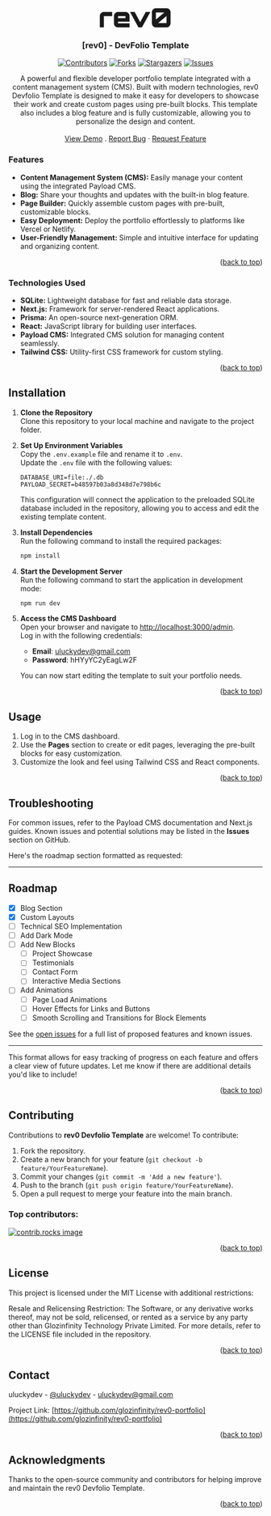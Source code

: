 <!-- Improved compatibility of back to top link: See: https://github.com/othneildrew/Best-README-Template/pull/73 -->
<a id="readme-top"></a>
<!--
*** Thanks for checking out the Best-README-Template. If you have a suggestion
*** that would make this better, please fork the repo and create a pull request
*** or simply open an issue with the tag "enhancement".
*** Don't forget to give the project a star!
*** Thanks again! Now go create something AMAZING! :D
-->



<!-- PROJECT SHIELDS -->
<!--
*** I'm using markdown "reference style" links for readability.
*** Reference links are enclosed in brackets [ ] instead of parentheses ( ).
*** See the bottom of this document for the declaration of the reference variables
*** for contributors-url, forks-url, etc. This is an optional, concise syntax you may use.
*** https://www.markdownguide.org/basic-syntax/#reference-style-links
-->



<!-- PROJECT LOGO -->
<br />
<br />
<div align="center">
  <a href="https://github.com/othneildrew/Best-README-Template">
   <div  >
   <svg height=40 width=200 viewBox="0 0 46 13" fill="none" xmlns="http://www.w3.org/2000/svg"><path d="M36.037 12.2798C35.5821 12.2798 35.1671 12.1548 34.7919 11.9046C34.4167 11.6431 34.1154 11.3134 33.888 10.9154C33.6606 10.5061 33.5469 10.0797 33.5469 9.63626V2.54124C33.5469 2.08644 33.6606 1.66574 33.888 1.27915C34.1154 0.892562 34.4167 0.585566 34.7919 0.358161C35.1671 0.119387 35.5821 0 36.037 0H43.1149C43.5697 0 43.9847 0.119387 44.36 0.358161C44.7352 0.585566 45.0365 0.892562 45.2639 1.27915C45.4913 1.66574 45.605 2.08644 45.605 2.54124V9.63626C45.605 10.0797 45.4913 10.5061 45.2639 10.9154C45.0365 11.3134 44.7352 11.6431 44.36 11.9046C43.9847 12.1548 43.5697 12.2798 43.1149 12.2798H36.037ZM37.5549 9.49982H42.9955V4.92899L37.5549 9.49982ZM36.1563 7.24851L41.597 2.67769H36.1563V7.24851Z" fill="currentColor"></path><path d="M24.8979 12.2802L19.4573 2.38806H22.459L26.0236 8.95436L29.5881 2.38806H32.5899L27.1322 12.2802H24.8979Z" fill="currentColor"></path><path d="M11.601 12.2802C11.1575 12.2802 10.7482 12.1665 10.373 11.939C9.99775 11.7116 9.69644 11.4103 9.46904 11.0351C9.24163 10.6599 9.12793 10.2506 9.12793 9.80713V4.86108C9.12793 4.41765 9.24163 4.00832 9.46904 3.6331C9.69644 3.25788 9.99775 2.95657 10.373 2.72917C10.7482 2.50176 11.1575 2.38806 11.601 2.38806H16.6834C17.1383 2.38806 17.5533 2.50176 17.9285 2.72917C18.3037 2.95657 18.5993 3.25788 18.8154 3.6331C19.0428 4.00832 19.1565 4.41765 19.1565 4.86108V8.64737H11.7374V9.67069H19.1565V12.2802H11.601ZM11.7374 6.36195H16.547V4.99753H11.7374V6.36195Z" fill="currentColor"></path><path d="M0 12.2802V4.86108C0 4.41765 0.113702 4.00832 0.341107 3.6331C0.568511 3.25788 0.869822 2.95657 1.24504 2.72917C1.62026 2.50176 2.03527 2.38806 2.49008 2.38806H7.94778V4.99753H2.60947V12.2802H0Z" fill="currentColor"></path></svg></div>
  </a>

 

  <h3 align="center">[rev0] - DevFolio Template</h3>


   [![Contributors][contributors-shield]][contributors-url]
[![Forks][forks-shield]][forks-url]
[![Stargazers][stars-shield]][stars-url]
[![Issues][issues-shield]][issues-url]



  <p align="center">
   A powerful and flexible developer portfolio template integrated with a content management system (CMS). Built with modern technologies, rev0 Devfolio Template is designed to make it easy for developers to showcase their work and create custom pages using pre-built blocks. This template also includes a blog feature and is fully customizable, allowing you to personalize the design and content.
    <br />
    <br />
    <a href="https://uluckydev.rev0.site/">View Demo</a>
    .
     <a href="https://github.com/glozinfinity/rev0-portfolio/issues/new?labels=bug&template=bug-report---.md">Report Bug</a>
    ·
    <a href="https://github.com/glozinfinity/rev0-portfolio/issues/new?labels=enhancement&template=feature-request---.md">Request Feature</a>
  </p>
</div>







### Features
- **Content Management System (CMS):** Easily manage your content using the integrated Payload CMS.
- **Blog:** Share your thoughts and updates with the built-in blog feature.
- **Page Builder:** Quickly assemble custom pages with pre-built, customizable blocks.
- **Easy Deployment:** Deploy the portfolio effortlessly to platforms like Vercel or Netlify.
- **User-Friendly Management:** Simple and intuitive interface for updating and organizing content.


<p align="right">(<a href="#readme-top">back to top</a>)</p>



### Technologies Used

- **SQLite:** Lightweight database for fast and reliable data storage.
- **Next.js:** Framework for server-rendered React applications.
- **Prisma:** An open-source next-generation ORM.
- **React:** JavaScript library for building user interfaces.
- **Payload CMS:** Integrated CMS solution for managing content seamlessly.
- **Tailwind CSS:** Utility-first CSS framework for custom styling.

<p align="right">(<a href="#readme-top">back to top</a>)</p>



## Installation

1. **Clone the Repository**  
   Clone this repository to your local machine and navigate to the project folder.

2. **Set Up Environment Variables**  
   Copy the `.env.example` file and rename it to `.env`.  
   Update the `.env` file with the following values:

   ```plaintext
   DATABASE_URI=file:./.db
   PAYLOAD_SECRET=b48597b03a8d348d7e798b6c
   ```

   This configuration will connect the application to the preloaded SQLite database included in the repository, allowing you to access and edit the existing template content.

3. **Install Dependencies**  
   Run the following command to install the required packages:

   ```bash
   npm install
   ```

4. **Start the Development Server**  
   Run the following command to start the application in development mode:

   ```bash
   npm run dev
   ```

5. **Access the CMS Dashboard**  
   Open your browser and navigate to [http://localhost:3000/admin](http://localhost:3000/admin).  
   Log in with the following credentials:

   - **Email**: uluckydev@gmail.com
   - **Password**: hHYyYC2yEagLw2F

   You can now start editing the template to suit your portfolio needs.


<p align="right">(<a href="#readme-top">back to top</a>)</p>



## Usage

1. Log in to the CMS dashboard.
2. Use the **Pages** section to create or edit pages, leveraging the pre-built blocks for easy customization.
3. Customize the look and feel using Tailwind CSS and React components.

<p align="right">(<a href="#readme-top">back to top</a>)</p>

## Troubleshooting

For common issues, refer to the Payload CMS documentation and Next.js guides. Known issues and potential solutions may be listed in the **Issues** section on GitHub.


<!-- ROADMAP -->
Here's the roadmap section formatted as requested:

---

## Roadmap

- [x] Blog Section
- [x] Custom Layouts
- [ ] Technical SEO Implementation
- [ ] Add Dark Mode
- [ ] Add New Blocks
    - [ ] Project Showcase
    - [ ] Testimonials
    - [ ] Contact Form
    - [ ] Interactive Media Sections
- [ ] Add Animations
    - [ ] Page Load Animations
    - [ ] Hover Effects for Links and Buttons
    - [ ] Smooth Scrolling and Transitions for Block Elements

See the [open issues](https://github.com/glozinfinity/rev0-portfolio/issues) for a full list of proposed features and known issues.

---

This format allows for easy tracking of progress on each feature and offers a clear view of future updates. Let me know if there are additional details you'd like to include!

<p align="right">(<a href="#readme-top">back to top</a>)</p>



## Contributing

Contributions to **rev0 Devfolio Template** are welcome! To contribute:

1. Fork the repository.
2. Create a new branch for your feature (`git checkout -b feature/YourFeatureName`).
3. Commit your changes (`git commit -m 'Add a new feature'`).
4. Push to the branch (`git push origin feature/YourFeatureName`).
5. Open a pull request to merge your feature into the main branch.

### Top contributors:

<a href="https://github.com/glozinfinity/rev0-portfolio/graphs/contributors">
  <img src="https://contrib.rocks/image?repo=glozinfinity/rev0-portfolio" alt="contrib.rocks image" />
</a>

<p align="right">(<a href="#readme-top">back to top</a>)</p>



<!-- LICENSE -->
## License

This project is licensed under the MIT License with additional restrictions:

Resale and Relicensing Restriction: The Software, or any derivative works thereof, may not be sold, relicensed, or rented as a service by any party other than Glozinfinity Technology Private Limited.
For more details, refer to the LICENSE file included in the repository.

<p align="right">(<a href="#readme-top">back to top</a>)</p>



<!-- CONTACT -->
## Contact

uluckydev - [@uluckydev](https://twitter.com/uluckydev) - uluckydev@gmail.com

Project Link: [https://github.com/glozinfinity/rev0-portfolio](https://github.com/glozinfinity/rev0-portfolio)

<p align="right">(<a href="#readme-top">back to top</a>)</p>



<!-- ACKNOWLEDGMENTS -->
## Acknowledgments

Thanks to the open-source community and contributors for helping improve and maintain the rev0 Devfolio Template.

<p align="right">(<a href="#readme-top">back to top</a>)</p>



<!-- MARKDOWN LINKS & IMAGES -->
<!-- https://www.markdownguide.org/basic-syntax/#reference-style-links -->
[contributors-shield]: https://img.shields.io/github/contributors/glozinfinity/rev0-portfolio.svg?style=for-the-badge
[contributors-url]: https://github.com/glozinfinity/rev0-portfolio/graphs/contributors
[forks-shield]: https://img.shields.io/github/forks/glozinfinity/rev0-portfolio.svg?style=for-the-badge
[forks-url]: https://github.com/othneildrew/Best-README-Template/network/members
[stars-shield]: https://img.shields.io/github/stars/glozinfinity/rev0-portfolio.svg?style=for-the-badge
[stars-url]: https://github.com/glozinfinity/rev0-portfolio/stargazers
[issues-shield]: https://img.shields.io/github/issues/glozinfinity/rev0-portfolio.svg?style=for-the-badge
[issues-url]: https://github.com/glozinfinity/rev0-portfolio/issues
[license-shield]: https://img.shields.io/github/license/glozinfinity/rev0-portfolio.svg?style=for-the-badge
[license-url]: https://github.com/glozinfinity/rev0-portfolio/blob/master/LICENSE

[product-screenshot]: images/screenshot.png
[Next.js]: https://img.shields.io/badge/next.js-000000?style=for-the-badge&logo=nextdotjs&logoColor=white
[Next-url]: https://nextjs.org/
[React.js]: https://img.shields.io/badge/React-20232A?style=for-the-badge&logo=react&logoColor=61DAFB
[React-url]: https://reactjs.org/
[Vue.js]: https://img.shields.io/badge/Vue.js-35495E?style=for-the-badge&logo=vuedotjs&logoColor=4FC08D
[Vue-url]: https://vuejs.org/
[Angular.io]: https://img.shields.io/badge/Angular-DD0031?style=for-the-badge&logo=angular&logoColor=white
[Angular-url]: https://angular.io/
[Svelte.dev]: https://img.shields.io/badge/Svelte-4A4A55?style=for-the-badge&logo=svelte&logoColor=FF3E00
[Svelte-url]: https://svelte.dev/
[Laravel.com]: https://img.shields.io/badge/Laravel-FF2D20?style=for-the-badge&logo=laravel&logoColor=white
[Laravel-url]: https://laravel.com
[Bootstrap.com]: https://img.shields.io/badge/Bootstrap-563D7C?style=for-the-badge&logo=bootstrap&logoColor=white
[Bootstrap-url]: https://getbootstrap.com
[JQuery.com]: https://img.shields.io/badge/jQuery-0769AD?style=for-the-badge&logo=jquery&logoColor=white
[JQuery-url]: https://jquery.com 
